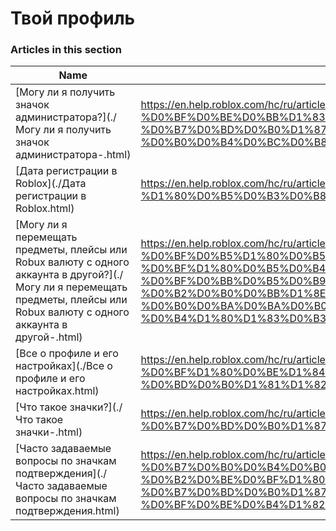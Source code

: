 # Твой профиль  
### Articles in this section
Name|URL
-|-
[Могу ли я получить значок администратора?](./Могу ли я получить значок администратора-.html) |https://en.help.roblox.com/hc/ru/articles/203312360-%D0%9C%D0%BE%D0%B3%D1%83-%D0%BB%D0%B8-%D1%8F-%D0%BF%D0%BE%D0%BB%D1%83%D1%87%D0%B8%D1%82%D1%8C-%D0%B7%D0%BD%D0%B0%D1%87%D0%BE%D0%BA-%D0%B0%D0%B4%D0%BC%D0%B8%D0%BD%D0%B8%D1%81%D1%82%D1%80%D0%B0%D1%82%D0%BE%D1%80%D0%B0-
[Дата регистрации в Roblox](./Дата регистрации в Roblox.html) |https://en.help.roblox.com/hc/ru/articles/203313060-%D0%94%D0%B0%D1%82%D0%B0-%D1%80%D0%B5%D0%B3%D0%B8%D1%81%D1%82%D1%80%D0%B0%D1%86%D0%B8%D0%B8-%D0%B2-Roblox
[Могу ли я перемещать предметы, плейсы или Robux валюту с одного аккаунта в другой?](./Могу ли я перемещать предметы, плейсы или Robux валюту с одного аккаунта в другой-.html) |https://en.help.roblox.com/hc/ru/articles/203313090-%D0%9C%D0%BE%D0%B3%D1%83-%D0%BB%D0%B8-%D1%8F-%D0%BF%D0%B5%D1%80%D0%B5%D0%BC%D0%B5%D1%89%D0%B0%D1%82%D1%8C-%D0%BF%D1%80%D0%B5%D0%B4%D0%BC%D0%B5%D1%82%D1%8B-%D0%BF%D0%BB%D0%B5%D0%B9%D1%81%D1%8B-%D0%B8%D0%BB%D0%B8-Robux-%D0%B2%D0%B0%D0%BB%D1%8E%D1%82%D1%83-%D1%81-%D0%BE%D0%B4%D0%BD%D0%BE%D0%B3%D0%BE-%D0%B0%D0%BA%D0%BA%D0%B0%D1%83%D0%BD%D1%82%D0%B0-%D0%B2-%D0%B4%D1%80%D1%83%D0%B3%D0%BE%D0%B9-
[Все о профиле и его настройках](./Все о профиле и его настройках.html) |https://en.help.roblox.com/hc/ru/articles/203313660-%D0%92%D1%81%D0%B5-%D0%BE-%D0%BF%D1%80%D0%BE%D1%84%D0%B8%D0%BB%D0%B5-%D0%B8-%D0%B5%D0%B3%D0%BE-%D0%BD%D0%B0%D1%81%D1%82%D1%80%D0%BE%D0%B9%D0%BA%D0%B0%D1%85
[Что такое значки?](./Что такое значки-.html) |https://en.help.roblox.com/hc/ru/articles/203313620-%D0%A7%D1%82%D0%BE-%D1%82%D0%B0%D0%BA%D0%BE%D0%B5-%D0%B7%D0%BD%D0%B0%D1%87%D0%BA%D0%B8-
[Часто задаваемые вопросы по значкам подтверждения](./Часто задаваемые вопросы по значкам подтверждения.html) |https://en.help.roblox.com/hc/ru/articles/7997207259156-%D0%A7%D0%B0%D1%81%D1%82%D0%BE-%D0%B7%D0%B0%D0%B4%D0%B0%D0%B2%D0%B0%D0%B5%D0%BC%D1%8B%D0%B5-%D0%B2%D0%BE%D0%BF%D1%80%D0%BE%D1%81%D1%8B-%D0%BF%D0%BE-%D0%B7%D0%BD%D0%B0%D1%87%D0%BA%D0%B0%D0%BC-%D0%BF%D0%BE%D0%B4%D1%82%D0%B2%D0%B5%D1%80%D0%B6%D0%B4%D0%B5%D0%BD%D0%B8%D1%8F